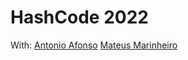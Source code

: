 # HashCode 2022

With:
[Antonio Afonso](https://github.com/amgcsa)
[Mateus Marinheiro](https://github.com/MateusMarinheiro)
